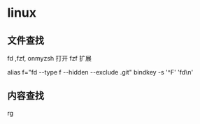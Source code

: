 # linux

## 文件查找

fd ,fzf, onmyzsh 打开 fzf 扩展

alias f="fd --type f --hidden --exclude .git"
bindkey -s '^F' 'fd\n'

## 内容查找

rg

